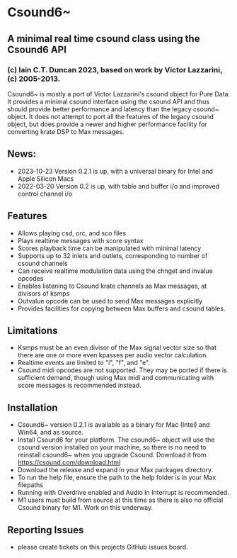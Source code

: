 # Csound6~ 
## A minimal real time csound class using the Csound6 API
### (c) Iain C.T. Duncan 2023, based on work by Victor Lazzarini, (c) 2005-2013.

Csound6~ is mostly a port of Victor Lazzarini's csound object for Pure Data. It provides
a minimal csound interface using the csound API and thus should provide better performance
and latency than the legacy csound~ object. It does not attempt to port all the features
of the legacy csound object, but does provide a newer and higher performance facility for 
converting krate DSP to Max messages.

## News:
- 2023-10-23 Version 0.2.1 is up, with a universal binary for Intel and Apple Silicon Macs
- 2022-03-20 Version 0.2 is up, with table and buffer i/o and improved control channel i/o

## Features
- Allows playing csd, orc, and sco files
- Plays realtime messages with score syntax
- Scores playback time can be manipulated with minimal latency
- Supports up to 32 inlets and outlets, corresponding to number of csound channels
- Can receive realtime modulation data using the chnget and invalue opcodes
- Enables listening to Csound krate channels as Max messages, at divisors of ksmps
- Outvalue opcode can be used to send Max messages explicitly
- Provides facilities for copying between Max buffers and csound tables.

## Limitations
- Ksmps must be an even divisor of the Max signal vector size so that there are one
  or more even kpasses per audio vector calculation.
- Realtime events are limited to "i", "f", and "e".
- Csound midi opcodes are not supported. They may be ported if there is sufficient demand, though
  using Max midi and communicating with score messages is recommended instead.

## Installation
- Csound6~ version 0.2.1 is available as a binary for Mac (Intel) and Win64, and as source.
- Install Csound6 for your platform. The csound6~ object will use the csound version installed on your machine, so there is no need to reinstall csound6~ when you upgrade Csound. Download it from https://csound.com/download.html
- Download the release and expand in your Max packages directory.
- To run the help file, ensure the path to the help folder is in your Max filepaths
- Running with Overdrive enabled and Audio In Interrupt is recommended.
- M1 users must build from source at this time as there is also no official Csound binary for M1. Work on this underway.

## Reporting Issues
- please create tickets on this projects GitHub issues board.




